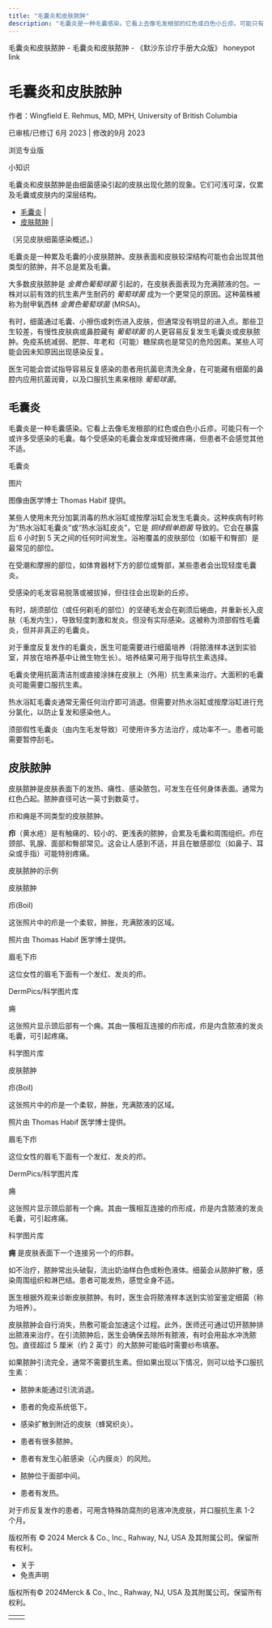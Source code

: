 ```yaml
---
title: "毛囊炎和皮肤脓肿"
description: "毛囊炎是一种毛囊感染。它看上去像毛发根部的红色或白色小丘疹。可能只有一个或许多受感染的毛囊。每个受感染的毛囊会发痒或轻微疼痛，但患者不会感觉其他不适。"
---
```


﻿毛囊炎和皮肤脓肿 \- 毛囊炎和皮肤脓肿 \- 《默沙东诊疗手册大众版》 honeypot link

# 毛囊炎和皮肤脓肿

作者：Wingfield E. Rehmus, MD, MPH, University of British Columbia

已审核/已修订 6月 2023 \| 修改的9月 2023

浏览专业版

小知识

毛囊炎和皮肤脓肿是由细菌感染引起的皮肤出现化脓的现象。它们可浅可深，仅累及毛囊或皮肤内的深层结构。

- [毛囊炎](#毛囊炎_v81454906_zh) \|
- [皮肤脓肿](#皮肤脓肿_v81454922_zh) \|

（另见皮肤细菌感染概述。）

毛囊炎是一种累及毛囊的小皮肤脓肿。皮肤表面和皮肤较深结构可能也会出现其他类型的脓肿，并不总是累及毛囊。

大多数皮肤脓肿是 _金黄色葡萄球菌_ 引起的，在皮肤表面表现为充满脓液的包。一株对以前有效的抗生素产生耐药的 _葡萄球菌_ 成为一个更常见的原因。这种菌株被称为耐甲氧西林 _金黄色葡萄球菌_ (MRSA)。

有时，细菌通过毛囊、小擦伤或刺伤进入皮肤，但通常没有明显的进入点。那些卫生较差，有慢性皮肤病或鼻腔藏有 _葡萄球菌_ 的人更容易反复发生毛囊炎或皮肤脓肿。免疫系统减弱、肥胖、年老和（可能）糖尿病也是常见的危险因素。某些人可能会因未知原因出现感染反复。

医生可能会尝试指导容易反复感染的患者用抗菌皂清洗全身，在可能藏有细菌的鼻腔内应用抗菌润膏，以及口服抗生素来根除 _葡萄球菌_。

## 毛囊炎

毛囊炎是一种毛囊感染。它看上去像毛发根部的红色或白色小丘疹。可能只有一个或许多受感染的毛囊。每个受感染的毛囊会发痒或轻微疼痛，但患者不会感觉其他不适。

毛囊炎



图片

图像由医学博士 Thomas Habif 提供。

某些人使用未充分加氯消毒的热水浴缸或按摩浴缸会发生毛囊炎。这种疾病有时称为“热水浴缸毛囊炎”或“热水浴缸皮炎”，它是 _铜绿假单胞菌_ 导致的。它会在暴露后 6 小时到 5 天之间的任何时间发生。浴袍覆盖的皮肤部位（如躯干和臀部）是最常见的部位。

在受潮和摩擦的部位，如体育器材下方的部位或臀部，某些患者会出现轻度毛囊炎。

受感染的毛发容易脱落或被拔掉，但往往会出现新的丘疹。

有时，胡须部位（或任何剃毛的部位）的坚硬毛发会在剃须后蜷曲，并重新长入皮肤（毛发内生），导致轻度刺激和发炎。但没有实际感染。这被称为须部假性毛囊炎，但并非真正的毛囊炎。

对于重度反复发作的毛囊炎，医生可能需要进行细菌培养（将脓液样本送到实验室，并放在培养基中让微生物生长）。培养结果可用于指导抗生素选择。

毛囊炎使用抗菌清洁剂或直接涂抹在皮肤上（外用）抗生素来治疗。大面积的毛囊炎可能需要口服抗生素。

热水浴缸毛囊炎通常无需任何治疗即可消退。但需要对热水浴缸或按摩浴缸进行充分氯化，以防止复发和感染他人。

须部假性毛囊炎（由内生毛发导致）可使用许多方法治疗，成功率不一。患者可能需要暂停刮毛。

## 皮肤脓肿

皮肤脓肿是皮肤表面下的发热、痛性、感染脓包，可发生在任何身体表面。通常为红色凸起。脓肿直径可达一英寸到数英寸。

疖和痈是不同类型的皮肤脓肿。

**疖**（黄水疮）是有触痛的、较小的、更浅表的脓肿，会累及毛囊和周围组织。疖在颈部、乳腺、面部和臀部常见。这会让人感到不适，并且在敏感部位（如鼻子、耳朵或手指）可能特别疼痛。

皮肤脓肿的示例



皮肤脓肿



疖(Boil)

这张照片中的疖是一个柔软，肿胀，充满脓液的区域。

照片由 Thomas Habif 医学博士提供。



眉毛下疖

这位女性的眉毛下面有一个发红、发炎的疖。

DermPics/科学图片库



痈

这张照片显示颈后部有一个痈。其由一簇相互连接的疖形成，疖是内含脓液的发炎毛囊，可引起疼痛。

科学图片库



皮肤脓肿



疖(Boil)

这张照片中的疖是一个柔软，肿胀，充满脓液的区域。

照片由 Thomas Habif 医学博士提供。



眉毛下疖

这位女性的眉毛下面有一个发红、发炎的疖。

DermPics/科学图片库



痈

这张照片显示颈后部有一个痈。其由一簇相互连接的疖形成，疖是内含脓液的发炎毛囊，可引起疼痛。

科学图片库

**痈** 是皮肤表面下一个连接另一个的疖群。

如不治疗，脓肿常出头破裂，流出奶油样白色或粉色液体。细菌会从脓肿扩散，感染周围组织和淋巴结。患者可能发热，感觉全身不适。

医生根据外观来诊断皮肤脓肿。有时，医生会将脓液样本送到实验室鉴定细菌（称为培养）。

皮肤脓肿会自行消失，热敷可能会加速这个过程。此外，医师还可通过切开脓肿排出脓液来治疗。在引流脓肿后，医生会确保去除所有脓液，有时会用盐水冲洗脓包。直径超过 5 厘米（约 2 英寸）的大脓肿可能临时需要纱布填塞。

如果脓肿引流完全，通常不需要抗生素。但如果出现以下情况，则可以给予口服抗生素：

- 脓肿未能通过引流消退。

- 患者的免疫系统低下。

- 感染扩散到附近的皮肤（蜂窝织炎）。

- 患者有很多脓肿。

- 患者有发生心脏感染（心内膜炎）的风险。

- 脓肿位于面部中间。

- 患者有发热。


对于疖反复发作的患者，可用含特殊防腐剂的皂液冲洗皮肤，并口服抗生素 1-2 个月。



版权所有 © 2024
Merck & Co., Inc., Rahway, NJ, USA 及其附属公司。保留所有权利。

- 关于
- 免责声明

版权所有© 2024Merck & Co., Inc., Rahway, NJ, USA 及其附属公司。保留所有权利。

|     |     |
| --- | --- |
|  |  |